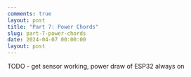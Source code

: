 ```yaml
---
comments: true
layout: post
title: "Part 7: Power Chords"
slug: part-7-power-chords
date: 2024-04-07 00:00:00
layout: post
---
```


TODO - get sensor working, power draw of ESP32 always on